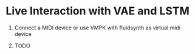 # Live Interaction with VAE and LSTM

1. Connect a MIDI device or use VMPK with fluidsynth as virtual midi device

2. TODO